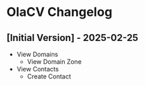 # OlaCV Changelog

## [Initial Version] - 2025-02-25

- View Domains
    - View Domain Zone
- View Contacts
    - Create Contact